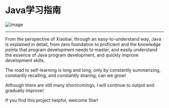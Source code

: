 # Java学习指南
![image](https://user-images.githubusercontent.com/123616755/217752938-b25b99d4-4316-4de0-922b-3e625d05c538.png)
***
From the perspective of Xiaobai, through an easy-to-understand way, Java is explained in detail, from zero foundation to proficient and the knowledge points that program development needs to master, and easily understand the essence of Java program development, and quickly improve development skills.

The road to self-learning is long and long, only by constantly summarizing, constantly recalling, and constantly sharing, can we grow!

Although there are still many shortcomings, I will continue to output and gradually improve!

If you find this project helpful, welcome Star!

